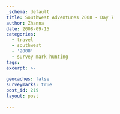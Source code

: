 ```yaml
---
_schema: default
title: Southwest Adventures 2008 - Day 7
author: Zhanna
date: 2008-09-15
categories:
  - travel
  - southwest
  - '2008'
  - survey mark hunting  
tags:
excerpt: >- 
  
geocaches: false
surveymarks: true
post_id: 219
layout: post
   
---
```


<!-- 

Uninspiring breakfast, then went to Cliff Palace parking area to wait for our guide. We were early so we listened to the previous ranger, Bruce's talk before it was time for our tour. Our ranger was Angela, who was OK but Bruce seemed better. We learned about the construction of the sites and kivas, about the daily lives of the inhabitants, and about some of the controversies. The walk was not difficult, with some ladders and steps along the way. Then we went to the Balcony House tour. Cade was the ranger and the theme was technology (mostly corn). This was a shorter tour with high ladders, tunnels, steps up cliff face.  Really great, especially the high double ladder!  Then we did the Mesa Top Loop, stopping at all the sites along the way and even finding some unexpected BMs, the museum, and Spruce Tree House hike. Then we did the Far View sites before returning to our room to get ready for supper.

Breakfast: Metate Room: breakfast buffet (R); berries & yogurt parfait, tea, coffee, juice. "Name-tag set!"
Supper: Francisca's Restaurant in Cortez. Stacked enchiladas (beef, green sauce), sopapilla with honey; spicy burrito (chicken with red sauce) - R; pitcher of Tecate.

-->

